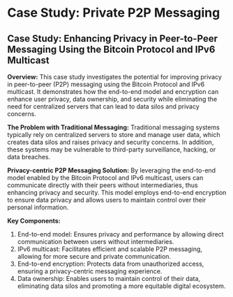 # Case Study: Private P2P Messaging

## Case Study: Enhancing Privacy in Peer-to-Peer Messaging Using the Bitcoin Protocol and IPv6 Multicast

**Overview:** This case study investigates the potential for improving privacy in peer-to-peer (P2P) messaging using the Bitcoin Protocol and IPv6 multicast. It demonstrates how the end-to-end model and encryption can enhance user privacy, data ownership, and security while eliminating the need for centralized servers that can lead to data silos and privacy concerns.

**The Problem with Traditional Messaging:** Traditional messaging systems typically rely on centralized servers to store and manage user data, which creates data silos and raises privacy and security concerns. In addition, these systems may be vulnerable to third-party surveillance, hacking, or data breaches.

**Privacy-centric P2P Messaging Solution:** By leveraging the end-to-end model enabled by the Bitcoin Protocol and IPv6 multicast, users can communicate directly with their peers without intermediaries, thus enhancing privacy and security. This model employs end-to-end encryption to ensure data privacy and allows users to maintain control over their personal information.

**Key Components:**

1. End-to-end model: Ensures privacy and performance by allowing direct communication between users without intermediaries.
2. IPv6 multicast: Facilitates efficient and scalable P2P messaging, allowing for more secure and private communication.
3. End-to-end encryption: Protects data from unauthorized access, ensuring a privacy-centric messaging experience.
4. Data ownership: Enables users to maintain control of their data, eliminating data silos and promoting a more equitable digital ecosystem.
